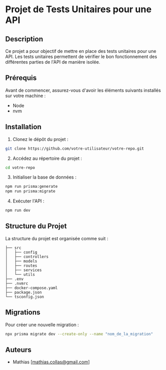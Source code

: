# Projet de Tests Unitaires pour une API

## Description
Ce projet a pour objectif de mettre en place des tests unitaires pour une API. Les tests unitaires permettent de vérifier le bon fonctionnement des différentes parties de l'API de manière isolée.

## Prérequis
Avant de commencer, assurez-vous d'avoir les éléments suivants installés sur votre machine :
- Node
- nvm

## Installation
1. Clonez le dépôt du projet :
  ```bash
  git clone https://github.com/votre-utilisateur/votre-repo.git
  ```
2. Accédez au répertoire du projet :
  ```bash
  cd votre-repo
  ```
3. Initialiser la base de données :
  ```bash
  npm run prisma:generate
  npm run prisma:migrate
  ```
4. Exécuter l'API :
  ```bash
  npm run dev
  ```

## Structure du Projet
La structure du projet est organisée comme suit :

```
├── src
│   ├── config
│   ├── controllers
│   ├── models
│   ├── routes
│   ├── services
│   └── utils
├── .env
├── .nvmrc
├── docker-compose.yaml
├── package.json
└── tsconfig.json
```

## Migrations
Pour créer une nouvelle migration :
```bash
npx prisma migrate dev --create-only --name "nom_de_la_migration"
```

## Auteurs
- Mathias [mathias.collas@gmail.com]
